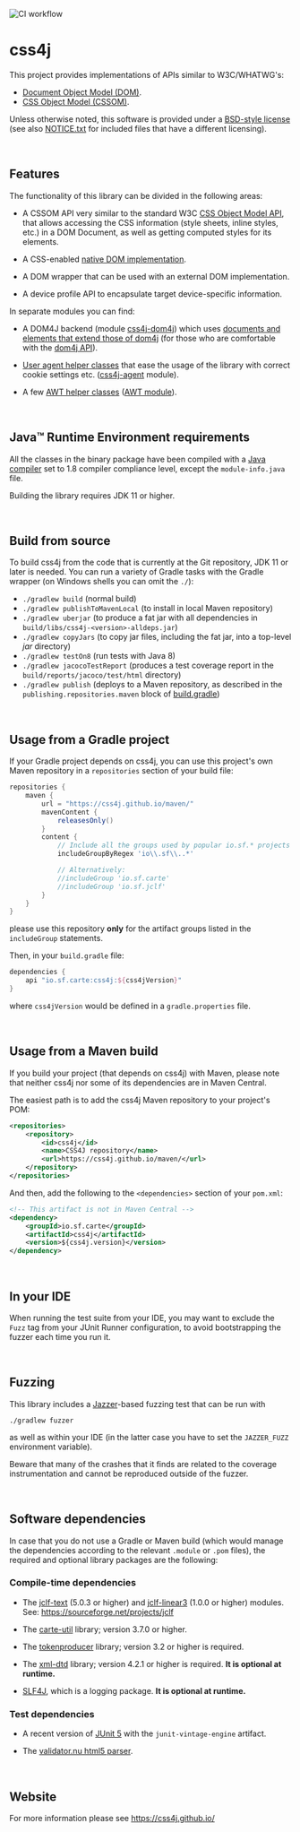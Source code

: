 ![CI workflow](https://github.com/css4j/css4j/actions/workflows/build.yml/badge.svg)

# css4j

This project provides implementations of APIs similar to W3C/WHATWG's:

- [Document Object Model (DOM)](https://dom.spec.whatwg.org/).
- [CSS Object Model (CSSOM)](https://www.w3.org/TR/cssom-1/).

Unless otherwise noted, this software is provided under a [BSD-style license](LICENSE.txt)
(see also [NOTICE.txt](NOTICE.txt) for included files that have a different licensing).

<br/>

## Features

The functionality of this library can be divided in the following areas:

- A CSSOM API very similar to the standard W3C [CSS Object Model API](https://www.w3.org/TR/cssom-1/),
  that allows accessing the CSS information (style sheets, inline styles, etc.)
  in a DOM Document, as well as getting computed styles for its elements.

- A CSS-enabled [native DOM implementation](https://css4j.github.io/api/latest/io.sf.carte.css4j/io/sf/carte/doc/dom/package-summary.html).

- A DOM wrapper that can be used with an external DOM implementation.

- A device profile API to encapsulate target device-specific information.

In separate modules you can find:

- A DOM4J backend (module [css4j-dom4j](https://github.com/css4j/css4j-dom4j))
  which uses [documents and elements that extend those of dom4j](https://css4j.github.io/api/latest/io.sf.carte.css4j.dom4j/module-summary.html)
  (for those who are comfortable with the [dom4j API](https://dom4j.github.io/)).

- [User agent helper classes](https://css4j.github.io/api/latest/io.sf.carte.css4j.agent.net/module-summary.html)
  that ease the usage of the library with correct cookie settings etc.
  ([css4j-agent](https://github.com/css4j/css4j-agent) module).

- A few [AWT helper classes](https://css4j.github.io/api/latest/io.sf.carte.css4j.awt/module-summary.html)
  ([AWT module](https://github.com/css4j/css4j-awt)).

<br/>

## Java™ Runtime Environment requirements
All the classes in the binary package have been compiled with a [Java compiler](https://adoptium.net/)
set to 1.8 compiler compliance level, except the `module-info.java` file.

Building the library requires JDK 11 or higher.

<br/>

## Build from source
To build css4j from the code that is currently at the Git repository, JDK 11 or later is needed.
You can run a variety of Gradle tasks with the Gradle wrapper (on Windows shells you can omit the `./`):

- `./gradlew build` (normal build)
- `./gradlew publishToMavenLocal` (to install in local Maven repository)
- `./gradlew uberjar` (to produce a fat jar with all dependencies in `build/libs/css4j-<version>-alldeps.jar`)
- `./gradlew copyJars` (to copy jar files, including the fat jar, into a top-level _jar_ directory)
- `./gradlew testOn8` (run tests with Java 8)
- `./gradlew jacocoTestReport` (produces a test coverage report in the `build/reports/jacoco/test/html` directory)
- `./gradlew publish` (deploys to a Maven repository, as described in the `publishing.repositories.maven` block of
[build.gradle](https://github.com/css4j/css4j/blob/master/build.gradle))

<br/>

## Usage from a Gradle project
If your Gradle project depends on css4j, you can use this project's own Maven repository in a `repositories` section of
your build file:
```groovy
repositories {
    maven {
        url = "https://css4j.github.io/maven/"
        mavenContent {
            releasesOnly()
        }
        content {
            // Include all the groups used by popular io.sf.* projects
            includeGroupByRegex 'io\\.sf\\..*'

            // Alternatively:
            //includeGroup 'io.sf.carte'
            //includeGroup 'io.sf.jclf'
        }
    }
}
```
please use this repository **only** for the artifact groups listed in the `includeGroup` statements.

Then, in your `build.gradle` file:
```groovy
dependencies {
    api "io.sf.carte:css4j:${css4jVersion}"
}
```
where `css4jVersion` would be defined in a `gradle.properties` file.

<br/>

## Usage from a Maven build
If you build your project (that depends on css4j) with Maven, please note that
neither css4j nor some of its dependencies are in Maven Central.

The easiest path is to add the css4j Maven repository to your project's POM:

```xml
<repositories>
    <repository>
        <id>css4j</id>
        <name>CSS4J repository</name>
        <url>https://css4j.github.io/maven/</url>
    </repository>
</repositories>
```

And then, add the following to the `<dependencies>` section of your `pom.xml`:

```xml
<!-- This artifact is not in Maven Central -->
<dependency>
    <groupId>io.sf.carte</groupId>
    <artifactId>css4j</artifactId>
    <version>${css4j.version}</version>
</dependency>
```

<br/>

## In your IDE

When running the test suite from your IDE, you may want to exclude the `Fuzz`
tag from your JUnit Runner configuration, to avoid bootstrapping the fuzzer each
time you run it.

<br/>

## Fuzzing

This library includes a [Jazzer](https://github.com/CodeIntelligenceTesting/jazzer)-based
fuzzing test that can be run with

```shell
./gradlew fuzzer
```

as well as within your IDE (in the latter case you have to set the `JAZZER_FUZZ`
environment variable).

Beware that many of the crashes that it finds are related to the coverage
instrumentation and cannot be reproduced outside of the fuzzer.

<br/>

## Software dependencies

In case that you do not use a Gradle or Maven build (which would manage the
dependencies according to the relevant `.module` or `.pom` files), the required
and optional library packages are the following:

### Compile-time dependencies

- The [jclf-text](https://jclf.sourceforge.io/api/io.sf.jclf.text/module-summary.html)
  (5.0.3 or higher) and [jclf-linear3](https://jclf.sourceforge.io/api/io.sf.jclf.math.linear3/module-summary.html)
  (1.0.0 or higher) modules. See: https://sourceforge.net/projects/jclf

- The [carte-util](https://github.com/css4j/carte-util) library; version 3.7.0
  or higher.

- The [tokenproducer](https://github.com/css4j/tokenproducer) library; version
  3.2 or higher is required.

- The [xml-dtd](https://github.com/css4j/xml-dtd) library; version 4.2.1 or
  higher is required.
  **It is optional at runtime.**

- [SLF4J](http://www.slf4j.org/), which is a logging package.
  **It is optional at runtime.**

### Test dependencies

- A recent version of [JUnit 5](https://junit.org/junit5/) with the
  `junit-vintage-engine` artifact.

- The [validator.nu html5 parser](https://about.validator.nu/htmlparser/).

<br/>

## Website

For more information please see https://css4j.github.io/
